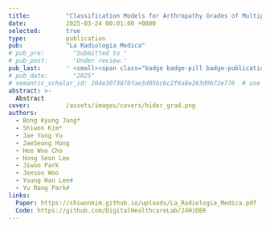 ```yaml
---
title:          "Classification Models for Arthropathy Grades of Multiple Joints Based on Hierarchical Continual Learning"
date:           2025-03-24 00:01:00 +0800
selected:       true
type:           publication
pub:            "La Radiologia Medica"
# pub_pre:        "Submitted to "
# pub_post:       'Under review.'
pub_last:       ' <small><span class="badge badge-pill badge-publication badge-success">IF 2024: 9.7</span></small>'
# pub_date:       "2025"
# semantic_scholar_id: 204e3073870fae3d05bcbc2f6a8e263d9b72e776  # use this to retrieve citation count
abstract: >-
  Abstract
cover:          /assets/images/covers/hider_grad.png
authors:
  - Bong Kyung Jang*
  - Shiwon Kim*
  - Jae Yong Yu
  - JaeSeong Hong
  - Hee Woo Cho
  - Hong Seon Lee
  - Jiwoo Park
  - Jeesoo Woo
  - Young Han Lee#
  - Yu Rang Park#
links:
  Paper: https://shiwonkim.github.io/uploads/La_Radiologia_Medica.pdf
  Code: https://github.com/DigitalHealthcareLab/24HiDER
---
```

